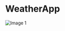 # WeatherApp

![Image 1](https://firebasestorage.googleapis.com/v0/b/littlebearshop-a0826.appspot.com/o/Images%2FScreenshot%202025-03-25%20224728.png?alt=media&token=51412f40-bcf7-4244-b604-d150c499d23b)
